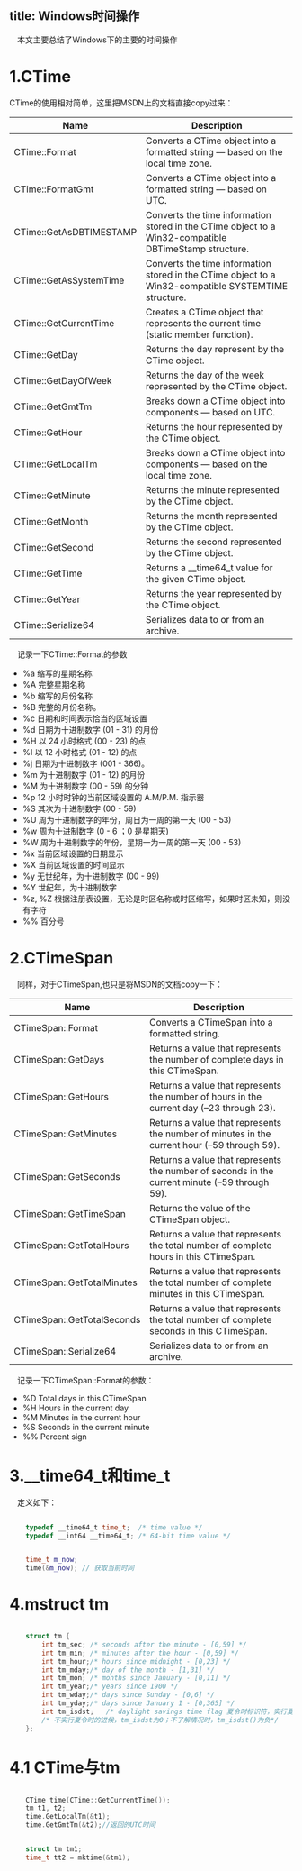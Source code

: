 title: Windows时间操作
---
&emsp;本文主要总结了Windows下的主要的时间操作

# 1.CTime

CTime的使用相对简单，这里把MSDN上的文档直接copy过来：

Name|Description
----|-----------
CTime::Format|Converts a CTime object into a formatted string — based on the local time zone.
CTime::FormatGmt|Converts a CTime object into a formatted string — based on UTC.
CTime::GetAsDBTIMESTAMP|Converts the time information stored in the CTime object to a Win32-compatible DBTimeStamp structure.
CTime::GetAsSystemTime|Converts the time information stored in the CTime object to a Win32-compatible SYSTEMTIME structure.
CTime::GetCurrentTime|Creates a CTime object that represents the current time (static member function).
CTime::GetDay|Returns the day represent by the CTime object.
CTime::GetDayOfWeek|Returns the day of the week represented by the CTime object.
CTime::GetGmtTm|Breaks down a CTime object into components — based on UTC.
CTime::GetHour|Returns the hour represented by the CTime object.
CTime::GetLocalTm|Breaks down a CTime object into components — based on the local time zone.
CTime::GetMinute|Returns the minute represented by the CTime object.
CTime::GetMonth|Returns the month represented by the CTime object.
CTime::GetSecond|Returns the second represented by the CTime object.
CTime::GetTime|Returns a __time64_t value for the given CTime object.
CTime::GetYear|Returns the year represented by the CTime object.
CTime::Serialize64|Serializes data to or from an archive.
 

&emsp;记录一下CTime::Format的参数

- %a    缩写的星期名称
- %A    完整星期名称
- %b    缩写的月份名称
- %B    完整的月份名称。
- %c    日期和时间表示恰当的区域设置
- %d    日期为十进制数字 (01 - 31) 的月份
- %H    以 24 小时格式 (00 - 23) 的点
- %I    以 12 小时格式 (01 - 12) 的点
- %j    日期为十进制数字 (001 - 366)。
- %m    为十进制数字 (01 - 12) 的月份
- %M    为十进制数字 (00 - 59) 的分钟
- %p    12 小时时钟的当前区域设置的 A.M/P.M. 指示器
- %S    其次为十进制数字 (00 - 59)
- %U    周为十进制数字的年份，周日为一周的第一天 (00 - 53)
- %w    周为十进制数字 (0 - 6 ；0 是星期天)
- %W    周为十进制数字的年份，星期一为一周的第一天 (00 - 53)
- %x    当前区域设置的日期显示
- %X    当前区域设置的时间显示
- %y    无世纪年，为十进制数字 (00 - 99)
- %Y    世纪年，为十进制数字
- %z, %Z    根据注册表设置，无论是时区名称或时区缩写，如果时区未知，则没有字符
- %%    百分号

# 2.CTimeSpan

&emsp;同样，对于CTimeSpan,也只是将MSDN的文档copy一下：

Name|Description
----|-----------
CTimeSpan::Format|Converts a CTimeSpan into a formatted string.
CTimeSpan::GetDays|Returns a value that represents the number of complete days in this CTimeSpan.
CTimeSpan::GetHours|Returns a value that represents the number of hours in the current day (–23 through 23).
CTimeSpan::GetMinutes|Returns a value that represents the number of minutes in the current hour (–59 through 59).
CTimeSpan::GetSeconds|Returns a value that represents the number of seconds in the current minute (–59 through 59).
CTimeSpan::GetTimeSpan|Returns the value of the CTimeSpan object.
CTimeSpan::GetTotalHours|Returns a value that represents the total number of complete hours in this CTimeSpan.
CTimeSpan::GetTotalMinutes|Returns a value that represents the total number of complete minutes in this CTimeSpan.
CTimeSpan::GetTotalSeconds|Returns a value that represents the total number of complete seconds in this CTimeSpan.
CTimeSpan::Serialize64|Serializes data to or from an archive.

&emsp;记录一下CTimeSpan::Format的参数：

- %D   Total days in this CTimeSpan
- %H   Hours in the current day
- %M   Minutes in the current hour
- %S   Seconds in the current minute
- %%   Percent sign

# 3.__time64_t和time_t

&emsp;定义如下：
``` C++

    typedef __time64_t time_t;  /* time value */
    typedef __int64 __time64_t; /* 64-bit time value */

```

``` C++

    time_t m_now;
    time(&m_now); // 获取当前时间

```

# 4.mstruct tm

``` C++

    struct tm {
    	int tm_sec; /* seconds after the minute - [0,59] */
    	int tm_min; /* minutes after the hour - [0,59] */
    	int tm_hour;/* hours since midnight - [0,23] */
    	int tm_mday;/* day of the month - [1,31] */
    	int tm_mon; /* months since January - [0,11] */
    	int tm_year;/* years since 1900 */
    	int tm_wday;/* days since Sunday - [0,6] */
    	int tm_yday;/* days since January 1 - [0,365] */
    	int tm_isdst;   /* daylight savings time flag 夏令时标识符，实行夏令时的时候，tm_isdst为正。 */
    	/* 不实行夏令时的进候，tm_isdst为0；不了解情况时，tm_isdst()为负*/
    };

```
# 4.1 CTime与tm

``` C++

    CTime time(CTime::GetCurrentTime());
    tm t1, t2;
    time.GetLocalTm(&t1);
    time.GetGmtTm(&t2);//返回的UTC时间

```



``` C++

    struct tm tm1;
    time_t tt2 = mktime(&tm1);

```